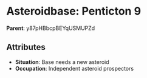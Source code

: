 # Asteroidbase: Penticton 9

**Parent**: y87pHBbcpBEYqUSMUPZd

## Attributes
- **Situation**: Base needs a new asteroid
- **Occupation**: Independent asteroid prospectors

